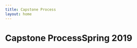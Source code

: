 ```yaml
---
title: Capstone Process
layout: home
---
```

# <span id="title">Capstone Process</span><span id="date">Spring 2019</span>
